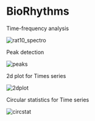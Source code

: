 # BioRhythms

Time-frequency analysis

![rat10_spectro](https://user-images.githubusercontent.com/65451658/163572668-cb953cb0-ca7a-4d57-a77e-d70bdc15572e.jpg)

Peak detection

![peaks](https://user-images.githubusercontent.com/65451658/211141596-f3ff2c59-7d4c-4c3d-ab4c-19267d3b37b9.png)

2d plot for Times series

![2dplot](https://user-images.githubusercontent.com/65451658/211141810-b1c35b39-008a-4ae9-b487-a05230d29094.png)

Circular statistics for Time series

![circstat](https://user-images.githubusercontent.com/65451658/211141920-13bf0ae9-a725-441c-899b-a563f4b16d0e.png)



